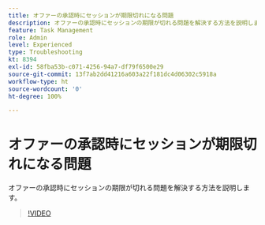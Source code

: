```yaml
---
title: オファーの承認時にセッションが期限切れになる問題
description: オファーの承認時にセッションの期限が切れる問題を解決する方法を説明します。
feature: Task Management
role: Admin
level: Experienced
type: Troubleshooting
kt: 8394
exl-id: 58fba53b-c071-4256-94a7-df79f6500e29
source-git-commit: 13f7ab2dd41216a603a22f181dc4d06302c5918a
workflow-type: ht
source-wordcount: '0'
ht-degree: 100%

---
```


# オファーの承認時にセッションが期限切れになる問題

オファーの承認時にセッションの期限が切れる問題を解決する方法を説明します。

>[!VIDEO](https://video.tv.adobe.com/v/335898?quality=12&learn=on)
